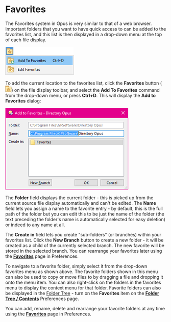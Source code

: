 # Favorites

The Favorites system in Opus is very similar to that of a web browser. Important folders that you want to have quick access to can be added to the favorites list, and this list is then displayed in a drop-down menu at the top of each file display.

![](/Manual/images/media/favmenu.png) 

To add the current location to the favorites list, click the **Favorites** button (![](/Manual/images/media/favorites_001.png)) on the file display toolbar, and select the **Add To Favorites** command from the drop-down menu, or press **Ctrl+D**. This will display the **Add to Favorites** dialog:

![](/Manual/images/media/add_to_faves.png) 

The **Folder** field displays the current folder - this is picked up from the current source file display automatically and can't be edited. The **Name** field lets you assign a name to the favorite entry - by default, this is the full path of the folder but you can edit this to be just the name of the folder (the text preceding the folder's name is automatically selected for easy deletion) or indeed to any name at all.

The **Create in** field lets you create "sub-folders" (or branches) within your favorites list. Click the **New Branch** button to create a new folder - it will be created as a child of the currently selected branch. The new favorite will be stored in the selected branch. You can rearrange your favorites later using the **[Favorites](/Manual/preferences/preferences_categories/favorites_and_recent/favorites.md)** page in Preferences.

To navigate to a favorite folder, simply select it from the drop-down favorites menu as shown above. The favorite folders shown in this menu can also be used to copy or move files to by dragging a file and dropping it onto the menu item. You can also right-click on the folders in the favorites menu to display the context menu for that folder. Favorite folders can also be displayed in the [Folder Tree](folder_tree.md) - turn on the **Favorites** item on the **[Folder Tree / Contents](/Manual/preferences/preferences_categories/folder_tree/folder_tree_contents.md)** Preferences page.

You can add, rename, delete and rearrange your favorite folders at any time using the **[Favorites](/Manual/preferences/preferences_categories/favorites_and_recent/favorites.md)** page in Preferences.
